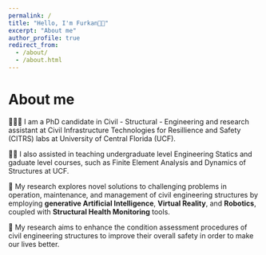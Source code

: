 ```yaml
---
permalink: /
title: "Hello, I'm Furkan👋🏼"
excerpt: "About me"
author_profile: true
redirect_from: 
  - /about/
  - /about.html
---
```



# About me
👨🏻‍💻 I am a PhD candidate in Civil - Structural - Engineering and research assistant at Civil Infrastructure Technologies for Resillience and Safety (CITRS) labs at University of Central Florida (UCF).

👨‍🏫 I also assisted in teaching undergraduate level Engineering Statics and gaduate level courses, such as Finite Element Analysis and Dynamics of Structures at UCF.

📖 My research explores novel solutions to challenging problems in operation, maintenance, and management of civil engineering structures by employing **generative Artificial Intelligence**, **Virtual Reality**, and **Robotics**, coupled with **Structural Health Monitoring** tools.

🎯 My research aims to enhance the condition assessment procedures of civil engineering structures to improve their overall safety in order to make our lives better.

